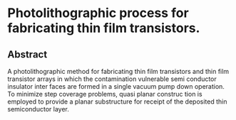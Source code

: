 # Photolithographic process for fabricating thin film transistors.

## Abstract
A photolithographic method for fabricating thin film transistors and thin film transistor arrays in which the contamination vulnerable semi conductor insulator inter faces are formed in a single vacuum pump down operation. To minimize step coverage problems, quasi planar construc tion is employed to provide a planar substructure for receipt of the deposited thin semiconductor layer.